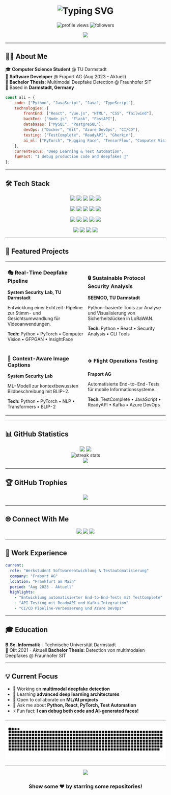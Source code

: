 <h1 align="center">
  <img src="https://readme-typing-svg.herokuapp.com?font=Fira+Code&weight=600&size=28&duration=3000&pause=1000&color=3B82F6&center=true&vCenter=true&width=600&lines=Hi+there!+%F0%9F%91%8B+I'm+Ali;Computer+Science+Student;Software+Developer;ML+%26+AI+Enthusiast" alt="Typing SVG" />
</h1>

<p align="center">
  <img src="https://komarev.com/ghpvc/?username=Ali-Shariati-Najafabadi&label=Profile%20views&color=0e75b6&style=flat" alt="profile views" />
  <img src="https://img.shields.io/github/followers/Ali-Shariati-Najafabadi?label=Followers&style=social" alt="followers" />
</p>

<div align="center">
  <img src="https://user-images.githubusercontent.com/74038190/212284100-561aa473-3905-4a80-b561-0d28506553ee.gif" width="800" />
</div>

---

## 👨‍💻 About Me

🎓 **Computer Science Student** @ TU Darmstadt  
💼 **Software Developer** @ Fraport AG (Aug 2023 - Aktuell)  
🔬 **Bachelor Thesis:** Multimodal Deepfake Detection @ Fraunhofer SIT    
📍 Based in **Darmstadt, Germany**
```javascript
const ali = {
    code: ["Python", "JavaScript", "Java", "TypeScript"],
    technologies: {
        frontEnd: ["React", "Vue.js", "HTML", "CSS", "Tailwind"],
        backEnd: ["Node.js", "Flask", "FastAPI"],
        databases: ["MySQL", "PostgreSQL"],
        devOps: ["Docker", "Git", "Azure DevOps", "CI/CD"],
        testing: ["TestComplete", "ReadyAPI", "Gherkin"],
        ai_ml: ["PyTorch", "Hugging Face", "TensorFlow", "Computer Vision", "NLP"]
    },
    currentFocus: "Deep Learning & Test Automation",
    funFact: "I debug production code and deepfakes 🤖"
};
```

---

## 🛠️ Tech Stack

<p align="center">
  <!-- Languages -->
  <img src="https://img.shields.io/badge/Python-3776AB?style=for-the-badge&logo=python&logoColor=white" />
  <img src="https://img.shields.io/badge/JavaScript-F7DF1E?style=for-the-badge&logo=javascript&logoColor=black" />
  <img src="https://img.shields.io/badge/Java-ED8B00?style=for-the-badge&logo=openjdk&logoColor=white" />
  <img src="https://img.shields.io/badge/TypeScript-007ACC?style=for-the-badge&logo=typescript&logoColor=white" />
  <img src="https://img.shields.io/badge/SQL-4479A1?style=for-the-badge&logo=mysql&logoColor=white" />
</p>

<p align="center">
  <!-- Frontend -->
  <img src="https://img.shields.io/badge/React-20232A?style=for-the-badge&logo=react&logoColor=61DAFB" />
  <img src="https://img.shields.io/badge/Vue.js-35495E?style=for-the-badge&logo=vue.js&logoColor=4FC08D" />
  <img src="https://img.shields.io/badge/Tailwind_CSS-38B2AC?style=for-the-badge&logo=tailwind-css&logoColor=white" />
  <img src="https://img.shields.io/badge/HTML5-E34F26?style=for-the-badge&logo=html5&logoColor=white" />
  <img src="https://img.shields.io/badge/CSS3-1572B6?style=for-the-badge&logo=css3&logoColor=white" />
</p>

<p align="center">
  <!-- Backend & Tools -->
  <img src="https://img.shields.io/badge/Node.js-43853D?style=for-the-badge&logo=node.js&logoColor=white" />
  <img src="https://img.shields.io/badge/Flask-000000?style=for-the-badge&logo=flask&logoColor=white" />
  <img src="https://img.shields.io/badge/FastAPI-009688?style=for-the-badge&logo=fastapi&logoColor=white" />
  <img src="https://img.shields.io/badge/Docker-2496ED?style=for-the-badge&logo=docker&logoColor=white" />
  <img src="https://img.shields.io/badge/Git-F05032?style=for-the-badge&logo=git&logoColor=white" />
</p>

<p align="center">
  <!-- AI/ML -->
  <img src="https://img.shields.io/badge/PyTorch-EE4C2C?style=for-the-badge&logo=pytorch&logoColor=white" />
  <img src="https://img.shields.io/badge/TensorFlow-FF6F00?style=for-the-badge&logo=tensorflow&logoColor=white" />
  <img src="https://img.shields.io/badge/Hugging%20Face-FFD21E?style=for-the-badge&logo=huggingface&logoColor=black" />
  <img src="https://img.shields.io/badge/Scikit--learn-F7931E?style=for-the-badge&logo=scikit-learn&logoColor=white" />
</p>

---

## 🚀 Featured Projects

<table>
<tr>
<td width="50%">

### 🎭 Real-Time Deepfake Pipeline
**System Security Lab, TU Darmstadt**

Entwicklung einer Echtzeit-Pipeline zur Stimm- und Gesichtsumwandlung für Videoanwendungen.

**Tech:** Python • PyTorch • Computer Vision • GFPGAN • InsightFace

</td>
<td width="50%">

### 🔒 Sustainable Protocol Security Analysis
**SEEMOO, TU Darmstadt**

Python-basierte Tools zur Analyse und Visualisierung von Sicherheitslücken in LoRaWAN.

**Tech:** Python • React • Security Analysis • CLI Tools

</td>
</tr>

<tr>
<td width="50%">

### 🧠 Context-Aware Image Captions
**System Security Lab**

ML-Modell zur kontextbewussten Bildbeschreibung mit BLIP-2.

**Tech:** Python • PyTorch • NLP • Transformers • BLIP-2

</td>
<td width="50%">

### ✈️ Flight Operations Testing
**Fraport AG**

Automatisierte End-to-End-Tests für mobile Informationssysteme.

**Tech:** TestComplete • JavaScript • ReadyAPI • Kafka • Azure DevOps

</td>
</tr>
</table>

---

## 📊 GitHub Statistics

<div align="center">
  <img height="180em" src="https://github-readme-stats.vercel.app/api?username=Ali-Shariati-Najafabadi&show_icons=true&theme=tokyonight&include_all_commits=true&count_private=true"/>
  <img height="180em" src="https://github-readme-stats.vercel.app/api/top-langs/?username=Ali-Shariati-Najafabadi&layout=compact&langs_count=8&theme=tokyonight"/>
</div>

<div align="center">
  <img src="https://github-readme-streak-stats.herokuapp.com/?user=Ali-Shariati-Najafabadi&theme=tokyonight" alt="streak stats"/>
</div>

<div align="center">
  <img src="https://github-readme-activity-graph.vercel.app/graph?username=Ali-Shariati-Najafabadi&theme=tokyo-night&hide_border=true" />
</div>

---

## 🏆 GitHub Trophies

<p align="center">
  <img src="https://github-profile-trophy.vercel.app/?username=Ali-Shariati-Najafabadi&theme=tokyonight&no-frame=true&no-bg=false&margin-w=4&row=1" />
</p>

---

## 🌐 Connect With Me

<p align="center">
  <a href="mailto:alishariaty0854@gmail.com">
    <img src="https://img.shields.io/badge/Email-D14836?style=for-the-badge&logo=gmail&logoColor=white" />
  </a>
  <a href="https://ali-shariati-najafabadi.github.io/">
    <img src="https://img.shields.io/badge/GitHub-100000?style=for-the-badge&logo=github&logoColor=white" />
  </a>
  <a href="https://www.linkedin.com/in/ali-shariati-najafabadi-b69063220/">
    <img src="https://img.shields.io/badge/LinkedIn-0077B5?style=for-the-badge&logo=linkedin&logoColor=white" />
  </a>
</p>

---

## 💼 Work Experience
```yaml
current:
  role: "Werkstudent Softwareentwicklung & Testautomatisierung"
  company: "Fraport AG"
  location: "Frankfurt am Main"
  period: "Aug 2023 - Aktuell"
  highlights:
    - "Entwicklung automatisierter End-to-End-Tests mit TestComplete"
    - "API-Testing mit ReadyAPI und Kafka-Integration"
    - "CI/CD Pipeline-Verbesserung und Azure DevOps"
```

---

## 🎓 Education

**B.Sc. Informatik** - Technische Universität Darmstadt  
📅 Okt 2021 - Aktuell
**Bachelor Thesis:** Detection von multimodalen Deepfakes @ Fraunhofer SIT

---

## 💡 Current Focus

- 🔭 Working on **multimodal deepfake detection**
- 🌱 Learning **advanced deep learning architectures**
- 👯 Open to collaborate on **ML/AI projects**
- 💬 Ask me about **Python, React, PyTorch, Test Automation**
- ⚡ Fun fact: **I can debug both code and AI-generated faces!**

---

<div align="center">
  <img src="https://raw.githubusercontent.com/Platane/snk/output/github-contribution-grid-snake-dark.svg" alt="snake animation" />
</div>

---

<p align="center">
  <img src="https://capsule-render.vercel.app/api?type=waving&color=gradient&height=100&section=footer"/>
</p>

<div align="center">
  
### Show some ❤️ by starring some repositories!

</div>
